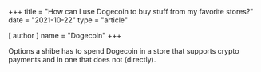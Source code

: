 +++
title = "How can I use Dogecoin to buy stuff from my favorite stores?"
date = "2021-10-22"
type = "article"

[ author ]
  name = "Dogecoin"
+++

Options a shibe has to spend Dogecoin in a store that supports crypto payments and in one that does not (directly).